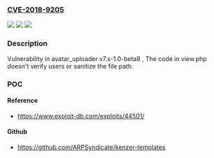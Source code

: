 ### [CVE-2018-9205](https://cve.mitre.org/cgi-bin/cvename.cgi?name=CVE-2018-9205)
![](https://img.shields.io/static/v1?label=Product&message=avatar_uploader&color=blue)
![](https://img.shields.io/static/v1?label=Version&message=%3C%207.x-1.0-beta8%20%20&color=brighgreen)
![](https://img.shields.io/static/v1?label=Vulnerability&message=Arbitrary%20file%20download%20vulnerability%20in%20Drupal%20module%20avatar_uploader%20v7.x-1.0-beta8%20&color=brighgreen)

### Description

Vulnerability in avatar_uploader v7.x-1.0-beta8 , The code in view.php doesn't verify users or sanitize the file path.

### POC

#### Reference
- https://www.exploit-db.com/exploits/44501/

#### Github
- https://github.com/ARPSyndicate/kenzer-templates


